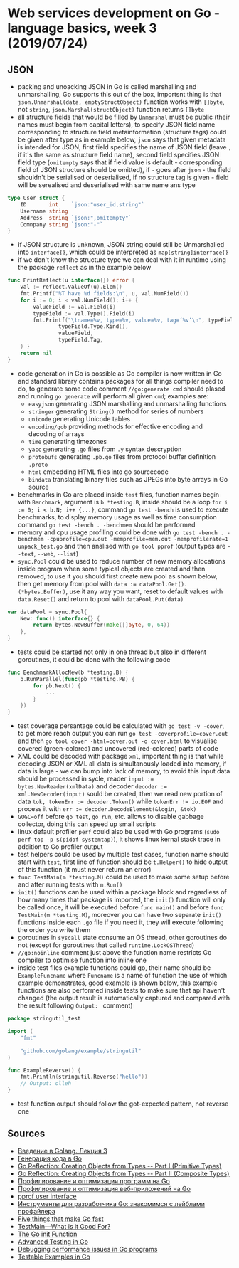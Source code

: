 # Web services development on Go - language basics, week 3 (2019/07/24)

## JSON
- packing and unoacking JSON in Go is called marshalling and unmarshalling, Go supports this out of the box, importsnt thing is that `json.Unmarshal(data, emptyStructObject)` function works with `[]byte`, not `string`, `json.Marshal(structObject)` function returns `[]byte`
- all structure fields that would be filled by `Unmarshal` must be public (their names must begin from capital letters), to specify JSON field name corresponding to structure field metainformetion (structure tags) could be given after type as in example below, `json` says that given metadata is intended for JSON, first field specifies the name of JSON field (leave `,` if it's the same as structure field name), second field specifies JSON field type (`omitempty` says that if field value is default - corresponding field of JSON structure should be omitted), if `-` goes after `json` - the field shouldn't be serialised or deserialised, if no structure tag is given - field will be serealised and deserialised with same name ans type
```go
type User struct {
    ID       int    `json:"user_id,string"`
    Username string
    Address  string `json:",omitempty"`
    Comnpany string `json:"-"`
}
```
- if JSON structure is unknown, JSON string could still be Unmarshalled into `interface{}`, which could be interpreted as `map[string]interface{}`
- if we don't know the structure type we can deal with it in runtime using the package `reflect` as in the example below
```go
func PrintReflect(u interface{}) error {
    val := reflect.ValueOf(u).Elem()
    fmt.Printf("%T have %d fields:\n", u, val.NumField())
    for i := 0; i < val.NumField(); i++ {
        valueField := val.Field(i)
        typeField := val.Type().Field(i)
        fmt.Printf("\tname=%v, type=%v, value=%v, tag=‘%v‘\n", typeField.Name,
                typeField.Type.Kind(),
                valueField,
                typeField.Tag,
    ) }
    return nil
}
```
- code generation in Go is possible as Go compiler is now written in Go and standard library contains packages for all things compiler need to do, to generate some code comment `//go:generate cmd` should plased and running `go generate` will perform all given `cmd`; examples are:
    - `easyjson` generating JSON marshalling and unmarshalling functions
    - `stringer` generating `String()` method for series of numbers
    - `unicode` generating Unicode tables
    - `encoding/gob` providing methods for effective encoding and decoding of arrays
    - `time` generating timezones
    - `yacc` generating `.go` files from `.y` syntax descryption
    - `protobufs` generating `.pb.go` files from protocol buffer definition `.proto`
    - `html` embedding HTML files into go sourcecode
    - `bindata` translating binary files such as JPEGs into byte arrays in Go source
- benchmarks in Go are placed inside `test` files, function names begin with `Benchmark`, argument is `b *testing.B`, inside should be a loop `for i := 0; i < b.N; i++ {...}`, command `go test -bench` is used to execute benchmarks, to display memory usage as well as time consumption command `go test -bench . -benchmem` should be performed
- memory and cpu usage profiling could be done with `go test -bench . -benchmem -cpuprofile=cpu.out -memprofile=mem.out -memprofilerate=1 unpack_test.go` and then analised with `go tool pprof` (output types are `--text`, `--web`, `--list`)
- `sync.Pool` could be used to reduce number of new memory allocations inside program when some typical objects are created and then removed, to use it you should first create new pool as shown below, then get memory from pool with `data := dataPool.Get().(*bytes.Buffer)`, use it any way you want, reset to default values with `data.Reset()` and return to pool with `dataPool.Put(data)`
```go
var dataPool = sync.Pool{
    New: func() interface{} {
        return bytes.NewBuffer(make([]byte, 0, 64))
    },
}
```
- tests could be started not only in one thread but also in different goroutines, it could be done with the following code
```go
func BenchmarkAllocNew(b *testing.B) {
    b.RunParallel(func(pb *testing.PB) {
        for pb.Next() {
            ...
        }
    })
}
```
- test coverage persantage could be calculated with `go test -v -cover`, to get more reach output you can run `go test -coverprofile=cover.out` and then `go tool cover -html=cover.out -o cover.html` to visualise covered (green-colored) and uncovered (red-colored) parts of code
- XML could be decoded with package `xml`, important thing is that while decoding JSON or XML all data is simultanously loaded into memory, if data is large - we can bump into lack of memory, to avoid this input data should be processed in sycle, reader `input := bytes.NewReader(xmlData)` and decoder `decoder := xml.NewDecoder(input)` sould be created, then we read new portion of data `tok, tokenErr := decoder.Token()` while `tokenErr != io.EOF` and process it with `err := decoder.DecodeElement(&login, &tok)`
- `GOGC=off` before `go test`, `go run`, etc. allows to disable gabbage collector, doing this can speed up small scripts
- linux default profiler `perf` could also be used with Go programs (`sudo perf top -p $(pidof systemtap)`), it shows linux kernal stack trace in addition to Go profiler output
- test helpers could be used by multiple test cases, function name should start with `test`, first line of function should be `t.Helper()` to hide output of this function (it must never return an error)
- `func TestMain(m *testing.M)` could be used to make some setup before and after running tests with `m.Run()`
- `init()` functions can be used within a package block and regardless of how many times that package is imported, the `init()` function will only be called once, it will be executed before `func main()` and before `func TestMain(m *testing.M)`, moreover you can have two separate `init()` functions inside each `.go` file if you need it, they will execute following the order you write them
- goroutines in `syscall` state consume an OS thread, other goroutines do not (except for goroutines that called `runtime.LockOSThread`)
- `//go:noinline` comment just above the function name restricts Go compiler to optimise function into inline one
- inside test files example functions could go, their name should be `ExampleFuncname` where `Funcname` is a name of function the use of which example demonstrates, good example is shown below, this example functions are also performed inside tests to make sure that api haven't changed (the output result is automatically captured and compared with the result following `Output: ` comment)
```go
package stringutil_test

import (
    "fmt"

    "github.com/golang/example/stringutil"
)

func ExampleReverse() {
    fmt.Println(stringutil.Reverse("hello"))
    // Output: olleh
}
```
- test function output should follow the got-expected pattern, not reverse one

## Sources
- [Введение в Golang. Лекция 3](golang-3.pdf)
- [Генерация кода в Go](https://habr.com/ru/post/269887/)
- [Go Reflection: Creating Objects from Types -- Part I (Primitive Types)](https://medium.com/kokster/go-reflection-creating-objects-from-types-part-i-primitive-types-6119e3737f5d)
- [Go Reflection: Creating Objects from Types -- Part II (Composite Types)](https://medium.com/kokster/go-reflection-creating-objects-from-types-part-ii-composite-types-69a0e8134f20y)
- [Профилирование и оптимизация программ на Go](https://habr.com/ru/company/badoo/blog/301990/)
- [Профилирование и оптимизация веб-приложений на Go](https://habr.com/ru/company/badoo/blog/324682/)
- [pprof user interface](https://rakyll.org/pprof-ui/)
- [Инструменты для разработчика Go: знакомимся с лейблами профайлера](https://habr.com/ru/company/badoo/blog/332636/)
- [Five things that make Go fast](https://dave.cheney.net/2014/06/07/five-things-that-make-go-fast)
- [TestMain—What is it Good For?](http://cs-guy.com/blog/2015/01/test-main/)
- [The Go init Function](https://tutorialedge.net/golang/the-go-init-function/)
- [Advanced Testing in Go](https://about.sourcegraph.com/go/advanced-testing-in-go)
- [Debugging performance issues in Go programs](https://github.com/golang/go/wiki/Performance)
- [Testable Examples in Go](https://blog.golang.org/examples)
